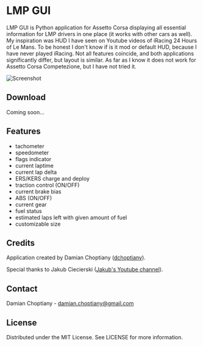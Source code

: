 # LMP GUI

LMP GUI is Python application for Assetto Corsa displaying all essential information for LMP drivers in one place (it works with other cars as well). My inspiration was HUD I have seen on Youtube videos of iRacing 24 Hours of Le Mans. To be honest I don't know if is it mod or default HUD, because I have never played iRacing. Not all features coincide, and both applications significantly differ, but layout is similar. As far as I know it does not work for Assetto Corsa Competezione, but I have not tried it.

![Screenshot](https://github.com/dchoptiany/lmpgui/blob/main/screenshot.jpg "Screenshot")

## Download

Coming soon...

## Features

- tachometer
- speedometer
- flags indicator
- current laptime
- current lap delta
- ERS/KERS charge and deploy
- traction control (ON/OFF)
- current brake bias
- ABS (ON/OFF)
- current gear
- fuel status
- estimated laps left with given amount of fuel
- customizable size

## Credits

Application created by Damian Choptiany ([dchoptiany](https://github.com/dchoptiany)).

Special thanks to Jakub Ciecierski ([Jakub's Youtube channel](https://www.youtube.com/channel/UChHjLO_WRXke-U6dDZDVkog?fbclid=IwAR1J8wxkHfPk1Du7Mcp8DaVhtXyJkJGp8babYWMTh5_jGvDoYrYJQCwsN2U)).

## Contact

Damian Choptiany - damian.choptiany@gmail.com

## License

Distributed under the MIT License. See LICENSE for more information.

